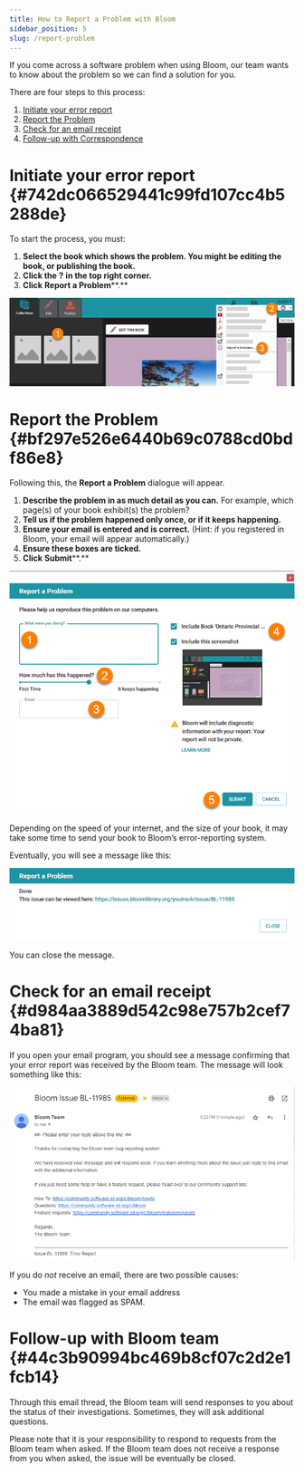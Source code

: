 ```yaml
---
title: How to Report a Problem with Bloom
sidebar_position: 5
slug: /report-problem
---
```




If you come across a software problem when using Bloom, our team wants to know about the problem so we can find a solution for you. 


There are four steps to this process:

1. [Initiate your error report](/report-problem#742dc066529441c99fd107cc4b5288de)
2. [Report the Problem](/report-problem#bf297e526e6440b69c0788cd0bdf86e8)
3. [Check for an email receipt](/report-problem#d984aa3889d542c98e757b2cef74ba81)
4. [Follow-up with Correspondence](/report-problem#44c3b90994bc469b8cf07c2d2e1fcb14)

# Initiate your error report {#742dc066529441c99fd107cc4b5288de}


To start the process, you must:

1. **Select the book which shows the problem. You might be editing the book, or publishing the book.**
2. **Click the** **?** **in the top right corner.**
3. **Click** **Report a Problem****.**

![](./535153799.png)


# Report the Problem {#bf297e526e6440b69c0788cd0bdf86e8}


Following this, the **Report a Problem** dialogue will appear.

1. **Describe the problem in as much detail as you can.** For example, which page(s) of your book exhibit(s) the problem?
2. **Tell us if the problem happened only once, or if it keeps happening.**
3. **Ensure your email is entered and is correct.** (Hint: if you registered in Bloom, your email will appear automatically.)
4. **Ensure these boxes are ticked.**
5. **Click** **Submit****.**

![](./460702887.png)


Depending on the speed of your internet, and the size of your book, it may take some time to send your book to Bloom’s error-reporting system.


Eventually, you will see a message like this:


![](./1778190899.png)


You can close the message.


# Check for an email receipt {#d984aa3889d542c98e757b2cef74ba81}


If you open your email program, you should see a message confirming that your error report was received by the Bloom team. The message will look something like this:


![](./1002172445.png)


If you do _not_ receive an email, there are two possible causes:

- You made a mistake in your email address
- The email was flagged as SPAM.

# Follow-up with Bloom team {#44c3b90994bc469b8cf07c2d2e1fcb14}


Through this email thread, the Bloom team will send responses to you about the status of their investigations. Sometimes, they will ask additional questions. 


Please note that it is your responsibility to respond to requests from the Bloom team when asked. If the Bloom team does not receive a response from you when asked, the issue will be eventually be closed.

